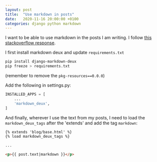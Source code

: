 ```yaml
---
layout: post
title:  "Use markdown in posts"
date:   2020-11-16 20:00:00 +0100
categories: django python markdown
---
```


I want to be able to use markdown in the posts I am writing. 
I follow [this stackoverflow response][so-markdown].

I first install markdown deux and update `requirements.txt`
```sh
pip install django-markdown-deux
pip freeze > requirements.txt
```
(remember to remove the `pkg-resources==0.0.0`)

Add the following in settings.py:
```python
INSTALLED_APPS = [
	...
    'markdown_deux',
]
```

And finally, wherever I use the text from my posts, I need to load the `markdown_deux_tags` after the 'extends' and add the tag `markdown`:
```html
{% extends 'blog/base.html' %}
{% load markdown_deux_tags %}

...

<p>{{ post.text|markdown }}</p>


```



[mywebsite]:https://chloe-django-blog.appspot.com/
[myregional-website]:https://chloe-django-blog.nw.r.appspot.com/
[so-markdown]:https://stackoverflow.com/questions/23031406/how-do-i-implement-markdown-in-django-1-6-app